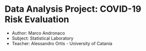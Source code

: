 # Data Analysis Project: COVID-19 Risk Evaluation
* Author: Marco Andronaco
* Subject: Statistical Laboratory
* Teacher: Alessandro Ortis - University of Catania

